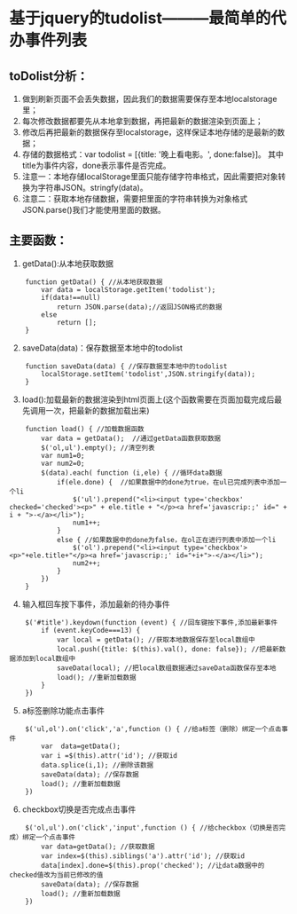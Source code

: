 # 基于jquery的tudolist———最简单的代办事件列表

## toDolist分析：
1. 做到刷新页面不会丢失数据，因此我们的数据需要保存至本地localstorage里；
2. 每次修改数据都要先从本地拿到数据，再把最新的数据渲染到页面上；
3. 修改后再把最新的数据保存至localstorage，这样保证本地存储的是最新的数据；
4. 存储的数据格式：var todolist = [{title: '晚上看电影。', done:false}]。 其中title为事件内容，done表示事件是否完成。
5. 注意一：本地存储localStorage里面只能存储字符串格式，因此需要把对象转换为字符串JSON。stringfy(data)。
6. 注意二：获取本地存储数据，需要把里面的字符串转换为对象格式JSON.parse()我们才能使用里面的数据。

## 主要函数：
1. getData():从本地获取数据
```
    function getData() { //从本地获取数据
        var data = localStorage.getItem('todolist');
        if(data!==null)
            return JSON.parse(data);//返回JSON格式的数据
        else
            return [];
    }
```
2. saveData(data)：保存数据至本地中的todolist
```
    function saveData(data) { //保存数据至本地中的todolist
        localStorage.setItem('todolist',JSON.stringify(data));
    }
```
3. load():加载最新的数据渲染到html页面上(这个函数需要在页面加载完成后最先调用一次，把最新的数据加载出来)
```
    function load() { //加载数据函数
        var data = getData();  //通过getData函数获取数据
        $('ol,ul').empty(); //清空列表
        var num1=0;
        var num2=0;
        $(data).each( function (i,ele) { //循环data数据
            if(ele.done) {  //如果数据中的done为true，在ul已完成列表中添加一个li
                $('ul').prepend("<li><input type='checkbox' checked='checked'><p>" + ele.title + "</p><a href='javascrip:;' id=" + i + ">-</a></li>");
                num1++;
            }
            else { //如果数据中的done为false，在ol正在进行列表中添加一个li
                $('ol').prepend("<li><input type='checkbox'><p>"+ele.title+"</p><a href='javascrip:;' id="+i+">-</a></li>");
                num2++;
            }
        })
    }
```
4. 输入框回车按下事件，添加最新的待办事件
```
    $('#title').keydown(function (event) { //回车键按下事件,添加最新事件
        if (event.keyCode===13) {
            var local = getData(); //获取本地数据保存至local数组中
            local.push({title: $(this).val(), done: false}); //把最新数据添加到local数组中
            saveData(local); //把local数组数据通过saveData函数保存至本地
            load(); //重新加载数据
        }
    })
```
5. a标签删除功能点击事件
```
    $('ul,ol').on('click','a',function () { //给a标签（删除）绑定一个点击事件
        var  data=getData(); 
        var i =$(this).attr('id'); //获取id
        data.splice(i,1); //删除该数据
        saveData(data); //保存数据
        load(); //重新加载数据
    })
```
6. checkbox切换是否完成点击事件
```
    $('ol,ul').on('click','input',function () { //给checkbox（切换是否完成）绑定一个点击事件
        var data=getData(); //获取数据
        var index=$(this).siblings('a').attr('id'); //获取id
        data[index].done=$(this).prop('checked'); //让data数据中的checked值改为当前已修改的值
        saveData(data); //保存数据
        load(); //重新加载数据
    })
```
